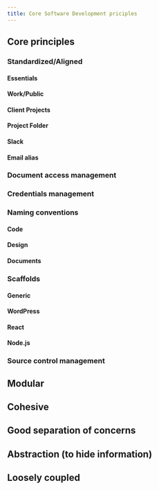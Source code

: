 ```yaml
---
title: Core Software Development priciples
---
```


## Core principles

### Standardized/Aligned

#### Essentials

#### Work/Public

#### Client Projects

#### Project Folder

#### Slack

#### Email alias

### Document access management

### Credentials management

### Naming conventions

#### Code

#### Design

#### Documents

### Scaffolds

#### Generic

#### WordPress

#### React

#### Node.js

### Source control management

## Modular

## Cohesive

## Good separation of concerns

## Abstraction (to hide information)

## Loosely coupled
